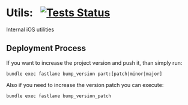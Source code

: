 # Utils: &nbsp; [![Tests Status](https://github.com/pocket-ninja/utils/workflows/pull-request/badge.svg)](https://github.com/pocket-ninja/utils/actions?query=workflow:pull-request)

Internal iOS utilities

## Deployment Process

If you want to increase the project version and push it, than simply run:

`bundle exec fastlane bump_version part:[patch|minor|major]`

Also if you need to increase the version patch you can execute:

`bundle exec fastlane bump_version_patch`
